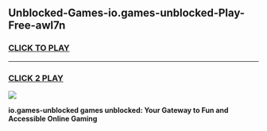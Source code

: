 
## Unblocked-Games-io.games-unblocked-Play-Free-awl7n
<h3>
<a href="https://premium76.site?title=io.games-unblocked&ref=09A">CLICK TO PLAY</a></h3>
<hr>

<h3>
<a href="https://premium76.site?title=io.games-unblocked&ref=09A">CLICK 2 PLAY</a>
  
</h3>

<a href="https://premium76.site?title=io.games-unblocked&ref=09A"><img src="https://clearcache.store/games.png"></a>


**io.games-unblocked games unblocked: Your Gateway to Fun and Accessible Online Gaming**

